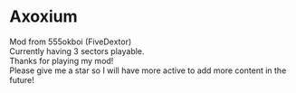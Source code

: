 # Axoxium
Mod from 555okboi (FiveDextor)  
Currently having 3 sectors playable.  
Thanks for playing my mod!  
Please give me a star so I will have more active to add more content in the future!

